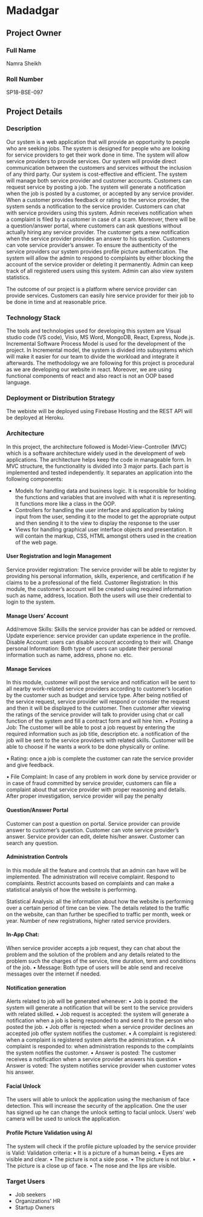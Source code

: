 # Madadgar

## Project Owner
### Full Name
Namra Sheikh  

### Roll Number
SP18-BSE-097

## Project Details
### Description

Our system is a web application that will provide an opportunity to people who are seeking jobs.
The system is designed for people who are looking for service providers to get their work done in time. The system will allow service providers to provide services. Our system will provide direct communication between the customers and services without the inclusion of any third party. Our system is cost-effective and efficient. The system will manage both service provider and customer accounts. Customers can request service by posting a job. The system will generate a notification when the job is posted by a customer, or accepted by any service provider. When a customer provides feedback or rating to the service provider, the system sends a notification to the service provider. Customers can chat with service providers using this system. Admin receives notification when a complaint is filed by a customer in case of a scam. Moreover, there will be a question/answer portal, where customers can ask questions without actually hiring any service provider. The customer gets a new notification when the service provider provides an answer to his question. Customers can vote service provider’s answer. To ensure the authenticity of the service providers our system provides profile picture authentication. The system will allow the admin to respond to complaints by either blocking the account of the service provider or deleting it permanently. Admin can keep track of all registered users using this system. Admin can also view system statistics. 

The outcome of our project is a platform where service provider can provide services. Customers can easily hire service provider for their job to be done in time and at reasonable price.


### Technology Stack
  The tools and technologies used for developing this system are Visual studio code (VS code), Visio, MS Word, MongoDB, React, Express, Node.js. Incremental Software Process Model is used for the development of the project. In Incremental model, the system is divided into subsystems which will make it easier for our team to divide the workload and integrate it afterwards. The methodology we are following for this project is procedural as we are developing our website in react. Moreover, we are using functional components of react and also react is not an OOP based language.

### Deployment or Distribution Strategy
  The webiste will be deployed using Firebase Hosting and the REST API will be deployed at Heroku.

### Architecture
In this project, the architecture followed is Model-View-Controller (MVC) which is a software architecture widely used in the development of web applications. The architecture helps keep the code in manageable form. In MVC structure, the functionality is divided into 3 major parts. Each part is implemented and tested independently. 
It separates an application into the following components: 
* Models for handling data and business logic. It is responsible for holding the functions and variables that are involved with what it is representing. It functions more like a class in the OOP.
*	Controllers for handling the user interface and application by taking input from the user, sending it to the model to get the appropriate output and then sending it to the view to display the response to the user 
*	Views for handling graphical user interface objects and presentation. It will contain the markup, CSS, HTML amongst others used in the creation of the web page.

#### User Registration and login Management 
Service provider registration: The service provider will be able to register by providing his personal information, skills, experience, and certification if he claims to be a professional of the field. 
Customer Registration: In this module, the customer’s account will be created using required information such as name, address, location. 
Both the users will use their credential to login to the system.
#### Manage Users’ Account
 Add/remove Skills: Skills the service provider has can be added or removed. Update experience:  service provider can update experience in the profile. Disable Account: users can disable account according to their will. Change personal Information: Both type of users can update their personal information such as name, address, phone no. etc.
#### Manage Services
In this module, customer will post the service and notification will be sent to all nearby work-related service providers according to customer’s location by the customer such as budget and service type. After being notified of the service request, service provider will respond or consider the request and then it will be displayed to the customer. Then customer after viewing the ratings of the service provider will talk to provider using chat or call function of the system and fill a contract form and will hire him.
•	Posting a Job: The customer will be able to post a job request by entering the required information such as job title, description etc. a notification of the job will be sent to the service providers with related skills. Customer will be able to choose if he wants a work to be done physically or online.

•	Rating: once a job is complete the customer can rate the service provider and give feedback.

•	File Complaint: In case of any problem in work done by service provider or in case of fraud committed by service provider, customers can file a complaint about that service provider with proper reasoning and details. After proper investigation, service provider will pay the penalty
####	Question/Answer Portal
Customer can post a question on portal. Service provider can provide answer to customer’s question. Customer can vote service provider’s answer. Service provider can edit, delete his/her answer. Customer can search any question.
####	 Administration Controls
In this module all the feature and controls that an admin can have will be implemented. The administration will receive complaint. Respond to complaints. Restrict accounts based on complaints and can make a statistical analysis of how the website is performing.

Statistical Analysis: all the information about how the website is performing over a certain period of time can be view. The details related to the traffic on the website, can than further be specified to traffic per month, week or year. Number of new registrations, higher rated service providers.
####	In-App Chat:
When service provider accepts a job request, they can chat about the problem and the solution of the problem and any details related to the problem such the charges of the service, time duration, term and conditions of the job.
•	Message: Both type of users will be able send and receive messages over the internet if needed.
####	 Notification generation
Alerts related to job will be generated whenever:
•	Job is posted: the system will generate a notification that will be sent to the service providers with related skilled.
•	Job request is accepted: the system will generate a notification when a job is being responded to and send it to the person who posted the job.
•	Job offer is rejected: when a service provider declines an accepted job offer system notifies the customer. 
•	A complaint is registered: when a complaint is registered system alerts the administration.
•	A complaint is responded to: when administration responds to the complaints the system notifies the customer.
•	Answer is posted: The customer receives a notification when a service provider answers his question 
•	Answer is voted: The system notifies service provider when customer votes his answer.
####	Facial Unlock
The users will able to unlock the application using the mechanism of face detection. This will increase the security of the application. One the user has signed up he can change the unlock setting to facial unlock. Users’ web camera will be used to unlock the application.
####	Profile Picture Validation using AI
The system will check if the profile picture uploaded by the service provider is Valid:
Validation criteria:
•	It is a picture of a human being.
•	Eyes are visible and clear.
•	The picture is not a side pose.
•	The picture is not blur.
•	The picture is a close up of face.
•	The nose and the lips are visible.

### Target Users
 * Job seekers
 * Organizations' HR
 * Startup Owners
